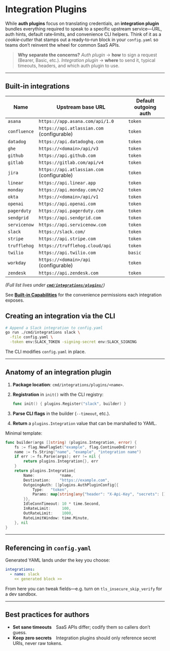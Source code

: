 # Integration Plugins

While **auth plugins** focus on translating credentials, an **integration plugin** bundles everything required to speak to a specific upstream service—URL, auth hints, default rate‑limits, and convenience CLI helpers.
Think of it as a *cookie‑cutter* that stamps out a ready‑to‑run block in your `config.yaml` so teams don’t reinvent the wheel for common SaaS APIs.

> **Why separate the concerns?**
> *Auth plugin* → **how** to sign a request (Bearer, Basic, etc.).
> *Integration plugin* → **where** to send it, typical timeouts, headers, and which auth plugin to use.

---

## Built‑in integrations


| Name | Upstream base URL | Default outgoing auth |
| ---- | ----------------- | -------------------- |
| `asana` | `https://app.asana.com/api/1.0` | `token` |
| `confluence` | `https://api.atlassian.com` (configurable) | `token` |
| `datadog` | `https://api.datadoghq.com` | `token` |
| `ghe` | `https://<domain>/api/v3` | `token` |
| `github` | `https://api.github.com` | `token` |
| `gitlab` | `https://gitlab.com/api/v4` | `token` |
| `jira` | `https://api.atlassian.com` (configurable) | `token` |
| `linear` | `https://api.linear.app` | `token` |
| `monday` | `https://api.monday.com/v2` | `token` |
| `okta` | `https://<domain>/api/v1` | `token` |
| `openai` | `https://api.openai.com` | `token` |
| `pagerduty` | `https://api.pagerduty.com` | `token` |
| `sendgrid` | `https://api.sendgrid.com` | `token` |
| `servicenow` | `https://api.servicenow.com` | `token` |
| `slack` | `https://slack.com/` | `token` |
| `stripe` | `https://api.stripe.com` | `token` |
| `trufflehog` | `https://trufflehog.cloud/api` | `token` |
| `twilio` | `https://api.twilio.com` | `basic` |
| `workday` | `https://<domain>/api` (configurable) | `token` |
| `zendesk` | `https://api.zendesk.com` | `token` |
*(Full list lives under **[`cmd/integrations/plugins/`](../cmd/integrations/plugins/)**)*

See [**Built-in Capabilities**](capabilities.md) for the convenience permissions
each integration exposes.
## Creating an integration via the CLI

```bash
# Append a Slack integration to config.yaml
go run ./cmd/integrations slack \
  -file config.yaml \
  -token env:SLACK_TOKEN -signing-secret env:SLACK_SIGNING
```

The CLI modifies `config.yaml` in place.

---

## Anatomy of an integration plugin

1. **Package location**: `cmd/integrations/plugins/<name>`.
2. **Registration** in `init()` with the CLI registry:

   ```go
   func init() { plugins.Register("slack", builder) }
   ```
3. **Parse CLI flags** in the builder (`--timeout`, etc.).
4. **Return** a `plugins.Integration` value that can be marshalled to YAML.

Minimal template:

```go
func builder(args []string) (plugins.Integration, error) {
    fs := flag.NewFlagSet("example", flag.ContinueOnError)
    name := fs.String("name", "example", "integration name")
    if err := fs.Parse(args); err != nil {
        return plugins.Integration{}, err
    }
    return plugins.Integration{
        Name:           *name,
        Destination:    "https://example.com",
        OutgoingAuth: []plugins.AuthPluginConfig{{
            Type:   "token",
            Params: map[string]any{"header": "X-Api-Key", "secrets": []string{"env:EXAMPLE_KEY"}},
        }},
        IdleConnTimeout: 10 * time.Second,
        InRateLimit:     100,
        OutRateLimit:    1000,
        RateLimitWindow: time.Minute,
    }, nil
}
```

---

## Referencing in `config.yaml`

Generated YAML lands under the key you choose:

```yaml
integrations:
  - name: slack
    << generated block >>
```

From here you can tweak fields—e.g. turn on `tls_insecure_skip_verify` for a dev sandbox.

---

## Best practices for authors

* **Set sane timeouts** SaaS APIs differ; codify them so callers don’t guess.
* **Keep zero secrets** Integration plugins should only reference secret URIs, never raw tokens.


